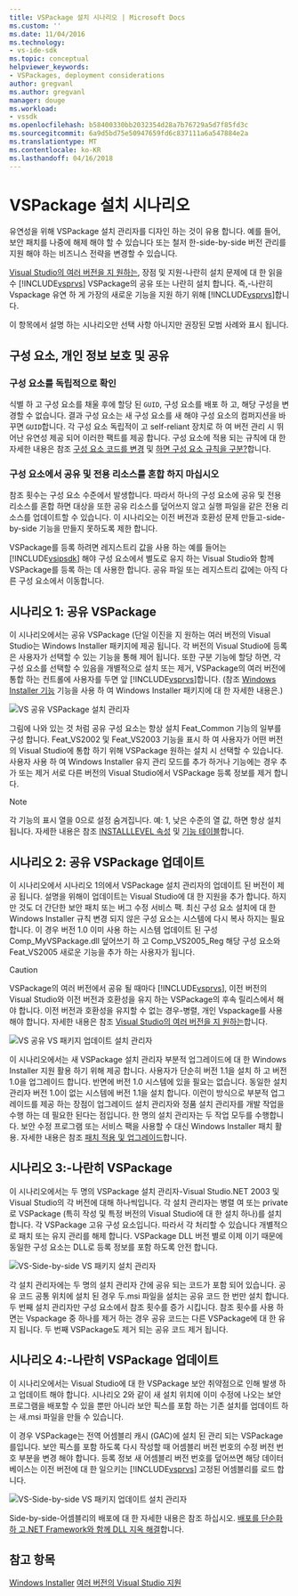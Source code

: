 ```yaml
---
title: VSPackage 설치 시나리오 | Microsoft Docs
ms.custom: ''
ms.date: 11/04/2016
ms.technology:
- vs-ide-sdk
ms.topic: conceptual
helpviewer_keywords:
- VSPackages, deployment considerations
author: gregvanl
ms.author: gregvanl
manager: douge
ms.workload:
- vssdk
ms.openlocfilehash: b58400330bb2032354d28a7b76729a5d7f85fd3c
ms.sourcegitcommit: 6a9d5bd75e50947659fd6c837111a6a547884e2a
ms.translationtype: MT
ms.contentlocale: ko-KR
ms.lasthandoff: 04/16/2018
---
```

# <a name="vspackage-setup-scenarios"></a>VSPackage 설치 시나리오

유연성을 위해 VSPackage 설치 관리자를 디자인 하는 것이 유용 합니다. 예를 들어, 보안 패치를 나중에 해제 해야 할 수 있습니다 또는 철저 한-side-by-side 버전 관리를 지원 해야 하는 비즈니스 전략을 변경할 수 있습니다.

[Visual Studio의 여러 버전을 지 원하는](../../extensibility/supporting-multiple-versions-of-visual-studio.md), 장점 및 지원-나란히 설치 문제에 대 한 읽을 수 [!INCLUDE[vsprvs](../../code-quality/includes/vsprvs_md.md)] VSPackage의 공유 또는 나란히 설치 합니다. 즉,-나란히 Vspackage 유연 하 게 가장의 새로운 기능을 지원 하기 위해 [!INCLUDE[vsprvs](../../code-quality/includes/vsprvs_md.md)]합니다.

이 항목에서 설명 하는 시나리오만 선택 사항 아니지만 권장된 모범 사례와 표시 됩니다.

## <a name="components-privacy-and-sharing"></a>구성 요소, 개인 정보 보호 및 공유

### <a name="make-your-components-independent"></a>구성 요소를 독립적으로 확인

식별 하 고 구성 요소를 채울 후에 할당 된 `GUID`, 구성 요소를 배포 하 고, 해당 구성을 변경할 수 없습니다. 결과 구성 요소는 새 구성 요소를 새 해야 구성 요소의 컴퍼지션을 바꾸면 `GUID`합니다. 각 구성 요소 독립적이 고 self-reliant 장치로 하 여 버전 관리 시 뛰어난 유연성 제공 되어 이러한 팩트를 제공 합니다. 구성 요소에 적용 되는 규칙에 대 한 자세한 내용은 참조 [구성 요소 코드를 변경](http://msdn.microsoft.com/library/aa367849\(VS.85\).aspx) 및 [하면 구성 요소 규칙을 구분?](http://msdn.microsoft.com/library/aa372795\(VS.85\).aspx)합니다.

### <a name="do-not-mix-shared-and-private-resources-in-a-component"></a>구성 요소에서 공유 및 전용 리소스를 혼합 하지 마십시오

참조 횟수는 구성 요소 수준에서 발생합니다. 따라서 하나의 구성 요소에 공유 및 전용 리소스를 혼합 하면 대상을 또한 공유 리소스를 덮어쓰지 않고 실행 파일을 같은 전용 리소스를 업데이트할 수 있습니다. 이 시나리오는 이전 버전과 호환성 문제 만들고-side-by-side 기능을 만들지 못하도록 제한 합니다.

VSPackage를 등록 하려면 레지스트리 값을 사용 하는 예를 들어는 [!INCLUDE[vsipsdk](../../extensibility/includes/vsipsdk_md.md)] 해야 구성 요소에서 별도로 유지 하는 Visual Studio와 함께 VSPackage를 등록 하는 데 사용한 합니다. 공유 파일 또는 레지스트리 값에는 아직 다른 구성 요소에서 이동합니다.

## <a name="scenario-1-shared-vspackage"></a>시나리오 1: 공유 VSPackage

이 시나리오에서는 공유 VSPackage (단일 이진을 지 원하는 여러 버전의 Visual Studio는 Windows Installer 패키지에 제공 됩니다. 각 버전의 Visual Studio에 등록은 사용자가 선택할 수 있는 기능을 통해 제어 됩니다. 또한 구분 기능에 할당 하면, 각 구성 요소를 선택할 수 있음을 개별적으로 설치 또는 제거, VSPackage의 여러 버전에 통합 하는 컨트롤에 사용자를 두면 앞 [!INCLUDE[vsprvs](../../code-quality/includes/vsprvs_md.md)]합니다. (참조 [Windows Installer 기능](http://msdn.microsoft.com/library/aa372840\(VS.85\).aspx) 기능을 사용 하 여 Windows Installer 패키지에 대 한 자세한 내용은.)

![VS 공유 VSPackage 설치 관리자](../../extensibility/internals/media/vs_sharedpackage.gif "VS_SharedPackage")

그림에 나와 있는 것 처럼 공유 구성 요소는 항상 설치 Feat_Common 기능의 일부를 구성 합니다. Feat_VS2002 및 Feat_VS2003 기능을 표시 하 여 사용자가 어떤 버전의 Visual Studio에 통합 하기 위해 VSPackage 원하는 설치 시 선택할 수 있습니다. 사용자 사용 하 여 Windows Installer 유지 관리 모드를 추가 하거나 기능에는 경우 추가 또는 제거 서로 다른 버전의 Visual Studio에서 VSPackage 등록 정보를 제거 합니다.

> [!NOTE]
> 각 기능의 표시 열을 0으로 설정 숨겨집니다. 예: 1, 낮은 수준의 열 값, 하면 항상 설치 됩니다. 자세한 내용은 참조 [INSTALLLEVEL 속성](http://msdn.microsoft.com/library/aa369536\(VS.85\).aspx) 및 [기능 테이블](http://msdn.microsoft.com/library/aa368585.aspx)합니다.

## <a name="scenario-2-shared-vspackage-update"></a>시나리오 2: 공유 VSPackage 업데이트

이 시나리오에서 시나리오 1의에서 VSPackage 설치 관리자의 업데이트 된 버전이 제공 됩니다. 설명을 위해이 업데이트는 Visual Studio에 대 한 지원을 추가 합니다. 하지만 것도 더 간단한 보안 패치 또는 버그 수정 서비스 팩. 최신 구성 요소 설치에 대 한 Windows Installer 규칙 변경 되지 않은 구성 요소는 시스템에 다시 복사 하지는 필요 합니다. 이 경우 버전 1.0 이미 사용 하는 시스템 업데이트 된 구성 Comp_MyVSPackage.dll 덮어쓰기 하 고 Comp_VS2005_Reg 해당 구성 요소와 Feat_VS2005 새로운 기능을 추가 하는 사용자가 됩니다.

> [!CAUTION]
> VSPackage의 여러 버전에서 공유 될 때마다 [!INCLUDE[vsprvs](../../code-quality/includes/vsprvs_md.md)], 이전 버전의 Visual Studio와 이전 버전과 호환성을 유지 하는 VSPackage의 후속 릴리스에서 해야 합니다. 이전 버전과 호환성을 유지할 수 없는 경우-병렬, 개인 Vspackage를 사용 해야 합니다. 자세한 내용은 참조 [Visual Studio의 여러 버전을 지 원하는](../../extensibility/supporting-multiple-versions-of-visual-studio.md)합니다.

![VS 공유 VS 패키지 업데이트 설치 관리자](../../extensibility/internals/media/vs_sharedpackageupdate.gif "VS_SharedPackageUpdate")

이 시나리오에서는 새 VSPackage 설치 관리자 부분적 업그레이드에 대 한 Windows Installer 지원 활용 하기 위해 제공 합니다. 사용자가 단순히 버전 1.1을 설치 하 고 버전 1.0을 업그레이드 합니다. 반면에 버전 1.0 시스템에 있을 필요는 없습니다. 동일한 설치 관리자 버전 1.0이 없는 시스템에 버전 1.1을 설치 합니다. 이런이 방식으로 부분적 업그레이드를 제공 하는 장점이 업그레이드 설치 관리자와 정품 설치 관리자를 개발 작업을 수행 하는 데 필요한 된다는 점입니다. 한 명의 설치 관리자는 두 작업 모두를 수행합니다. 보안 수정 프로그램 또는 서비스 팩을 사용할 수 대신 Windows Installer 패치 활용. 자세한 내용은 참조 [패치 적용 및 업그레이드](http://msdn.microsoft.com/library/aa370579\(VS.85\).aspx)합니다.

## <a name="scenario-3-side-by-side-vspackage"></a>시나리오 3:-나란히 VSPackage

이 시나리오에서는 두 명의 VSPackage 설치 관리자-Visual Studio.NET 2003 및 Visual Studio의 각 버전에 대해 하나씩입니다. 각 설치 관리자는 병렬 여 또는 private로 VSPackage (특히 작성 및 특정 버전의 Visual Studio에 대 한 설치 하나)를 설치 합니다. 각 VSPackage 고유 구성 요소입니다. 따라서 각 처리할 수 있습니다 개별적으로 패치 또는 유지 관리를 해제 합니다. VSPackage DLL 버전 별로 이제 이기 때문에 동일한 구성 요소는 DLL로 등록 정보를 포함 하도록 안전 합니다.

![VS-Side-by-side VS 패키지 설치 관리자](../../extensibility/internals/media/vs_sbys_package.gif "VS_SbyS_Package")

각 설치 관리자에는 두 명의 설치 관리자 간에 공유 되는 코드가 포함 되어 있습니다. 공유 코드 공통 위치에 설치 된 경우 두.msi 파일을 설치는 공유 코드 한 번만 설치 합니다. 두 번째 설치 관리자만 구성 요소에서 참조 횟수를 증가 시킵니다. 참조 횟수를 사용 하면는 Vspackage 중 하나를 제거 하는 경우 공유 코드는 다른 VSPackage에 대 한 유지 됩니다. 두 번째 VSPackage도 제거 되는 공유 코드 제거 됩니다.

## <a name="scenario-4-side-by-side-vspackage-update"></a>시나리오 4:-나란히 VSPackage 업데이트

이 시나리오에서는 Visual Studio에 대 한 VSPackage 보안 취약점으로 인해 발생 하 고 업데이트 해야 합니다. 시나리오 2와 같이 새 설치 위치에 이미 수정에 나오는 보안 프로그램을 배포할 수 있을 뿐만 아니라 보안 픽스를 포함 하는 기존 설치를 업데이트 하는 새.msi 파일을 만들 수 있습니다.

이 경우 VSPackage는 전역 어셈블리 캐시 (GAC)에 설치 된 관리 되는 VSPackage를입니다. 보안 픽스를 포함 하도록 다시 작성할 때 어셈블리 버전 번호의 수정 버전 번호 부분을 변경 해야 합니다. 등록 정보 새 어셈블리 버전 번호를 덮어쓰면 해당 데이터베이스는 이전 버전에 대 한 일으키는 [!INCLUDE[vsprvs](../../code-quality/includes/vsprvs_md.md)] 고정된 어셈블리를 로드 합니다.

![VS-Side-by-side VS 패키지 업데이트 설치 관리자](../../extensibility/internals/media/vs_sbys_packageupdate.gif "VS_SbyS_PackageUpdate")

Side-by-side-어셈블리의 배포에 대 한 자세한 내용은 참조 하십시오. [배포를 단순화 하 고.NET Framework와 함께 DLL 지옥 해결](http://msdn.microsoft.com/library/ms973843.aspx)합니다.

## <a name="see-also"></a>참고 항목

[Windows Installer](http://msdn.microsoft.com/library/cc185688\(VS.85\).aspx)  
[여러 버전의 Visual Studio 지원](../../extensibility/supporting-multiple-versions-of-visual-studio.md)